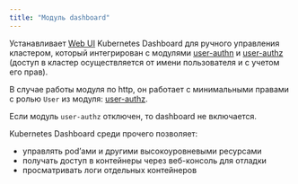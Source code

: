 ```yaml
---
title: "Модуль dashboard"
---
```


Устанавливает [Web UI](https://github.com/kubernetes/dashboard) Kubernetes Dashboard для ручного управления кластером, который интегрирован с модулями [user-authn](../../modules/150-user-authn/) и [user-authz](/modules/140-user-authz/) (доступ в кластер осуществляется от имени пользователя и с учетом его прав).

В случае работы модуля по http, он работает с минимальными правами с ролью `User` из модуля: [user-authz](../../modules/140-user-authz/).

Если модуль `user-authz` отключен, то dashboard не включается.

Kubernetes Dashboard среди прочего позволяет:
- управлять pod’ами и другими высокоуровневыми ресурсами
- получать доступ в контейнеры через веб-консоль для отладки
- просматривать логи отдельных контейнеров
